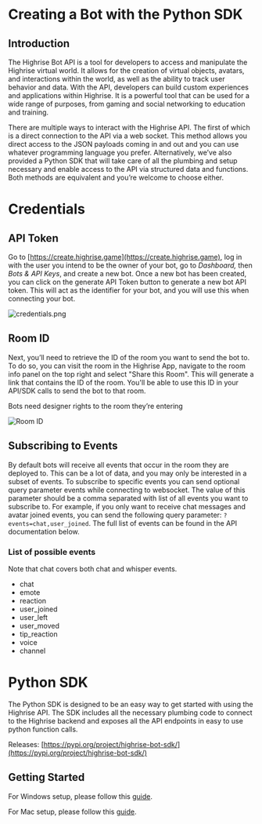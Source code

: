 # Creating a Bot with the Python SDK 

## Introduction

The Highrise Bot API is a tool for developers to access and manipulate the Highrise virtual world. It allows for the creation of virtual objects, avatars, and interactions within the world, as well as the ability to track user behavior and data. With the API, developers can build custom experiences and applications within Highrise. It is a powerful tool that can be used for a wide range of purposes, from gaming and social networking to education and training.

There are multiple ways to interact with the Highrise API. The first of which is a direct connection to the API via a web socket. This method allows you direct access to the JSON payloads coming in and out and you can use whatever programming language you prefer. Alternatively, we’ve also provided a Python SDK that will take care of all the plumbing and setup necessary and enable access to the API via structured data and functions. Both methods are equivalent and you’re welcome to choose either. 

# Credentials

## API Token

Go to [https://create.highrise.game](https://create.highrise.game), log in with the user you intend to be the owner of your bot, go to *Dashboard,* then *Bots & API Keys*, and create a new bot. Once a new bot has been created, you can click on the generate API Token button to generate a new bot API token. This will act as the identifier for your bot, and you will use this when connecting your bot.

![credentials.png](https://cdn-production.joinhighrise.com/create-portal/credentials_6ae6e5f186.png)

## Room ID

Next, you’ll need to retrieve the ID of the room you want to send the bot to. To do so, you can visit the room in the Highrise App, navigate to the room info panel on the top right and select "Share this Room". This will generate a link that contains the ID of the room. You'll be able to use this ID in your API/SDK calls to send the bot to that room.

<Note>
    Bots need designer rights to the room they’re entering
</Note>

![Room ID](https://cdn-production.joinhighrise.com/create-portal/room_ID_a5a157d527.jpg)

## Subscribing to Events
By default bots will receive all events that occur in the room they are deployed to. This can be a lot of data, and you may only be interested in a subset of events. To subscribe to specific events you can send optional query parameter events while connecting to websocket. The value of this parameter should be a comma separated with list of all events you want to subscribe to. For example, if you only want to receive chat messages and avatar joined events, you can send the following query parameter: `?events=chat,user_joined`. The full list of events can be found in the API documentation below.

### List of possible events
Note that chat covers both chat and whisper events.
 - chat
 - emote
 - reaction
 - user_joined
 - user_left
 - user_moved
 - tip_reaction
 - voice
 - channel

# Python SDK

The Python SDK is designed to be an easy way to get started with using the Highrise API. The SDK includes all the necessary plumbing code to connect to the Highrise backend and exposes all the API endpoints in easy to use python function calls.

Releases: [https://pypi.org/project/highrise-bot-sdk/](https://pypi.org/project/highrise-bot-sdk/)

## Getting Started

For Windows setup, please follow this [guide](https://create.highrise.game/learn/guides/bots/local/windows).

For Mac setup, please follow this [guide](https://create.highrise.game/learn/guides/bots/local/mac).